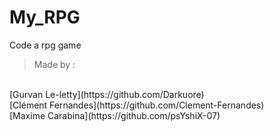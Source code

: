 # My_RPG

Code a rpg game

>Made by :
<br>
[Gurvan Le-letty](https://github.com/Darkuore)
<br>
[Clément Fernandes](https://github.com/Clement-Fernandes)
<br>
[Maxime Carabina](https://github.com/psYshiX-07)